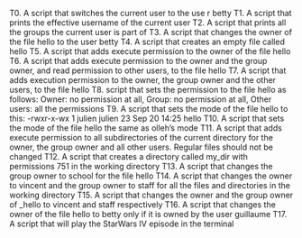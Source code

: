 T0. A script that switches the current user to the use
r betty
T1. A script that prints the effective username of the
 current user
T2. A script that prints all the groups the current user is part of
T3. A script that changes the owner of the file hello to the user betty
T4. A script that creates an empty file called hello
T5. A script that adds execute permission to the owner of the file hello
T6. A script that adds execute permission to the owner and the group owner, and read permission to other users, to the file hello
T7. A script that adds execution permission to the owner, the group owner and the other users, to the file hello
T8. script that sets the permission to the file hello as follows: Owner: no permission at all, Group: no permission at all, Other users: all the permissions
T9. A script that sets the mode of the file hello to this: -rwxr-x-wx 1 julien julien 23 Sep 20 14:25 hello
T10. A script that sets the mode of the file hello the same as olleh’s mode
T11. A script that adds execute permission to all subdirectories of the current directory for the owner, the group owner and all other users. Regular files should not be changed
T12. A script that creates a directory called my_dir with permissions 751 in the working directory
T13. A script that changes the group owner to school for the file hello
T14. A script that changes the owner to vincent and the group owner to staff for all the files and directories in the working directory
T15. A script that changes the owner and the group owner of _hello to vincent and staff respectively
T16. A script that changes the owner of the file hello to betty only if it is owned by the user guillaume
T17. A script that will play the StarWars IV episode in the terminal
